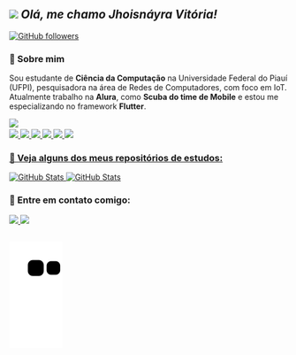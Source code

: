 
## <img src="https://media4.giphy.com/media/KzJkzjggfGN5Py6nkT/giphy.gif?cid=ecf05e47qdswz1tf803p2926t4jq9husta1hzy8l44ohh93m&rid=giphy.gif&ct=s" width="30px">&nbsp;***Olá, me chamo Jhoisnáyra Vitória!***
<!-- ![Visitor](https://visitor-badge.laobi.icu/badge?page_id=jhoisz.repoName)  -->
[![GitHub followers](https://img.shields.io/github/followers/jhoisz.svg?style=social&label=Follow)](https://github.com/jhoisz?tab=followers)<br/>
<!-- <img align="right" alt="GIF" height="160px" src="https://media.giphy.com/media/du3J3cXyzhj75IOgvA/giphy.gif" /> -->


### 🎐 Sobre mim


  <img align="right" alt="" height="300" style="border-radius:50px;" src="https://media2.giphy.com/media/xd22iKsu0Wn0Q/giphy.gif?cid=ecf05e476eqzgki5awbbaeqssexr9zss3p3xauc58t13vwss&rid=giphy.gif&ct=s">

Sou estudante de <strong>Ciência da Computação</strong> na Universidade Federal do Piauí (UFPI), pesquisadora na área de Redes de Computadores, com foco em IoT. Atualmente trabalho na <strong>Alura</strong>, como <strong>Scuba do time de Mobile</strong> e estou me especializando no framework <strong>Flutter</strong>.



<div>
 <a href="https://github.com/jhoisz">
<!-- <img height="170em" src="https://github-readme-stats.vercel.app/api/top-langs/?username=jhoisz&layout=compact&langs_count=7&theme=tokyonight"/> -->
<img height="170em" src="https://github-readme-stats.vercel.app/api?username=jhoisz&show_icons=true&theme=tokyonight&include_all_commits=true&count_private=true"/>
</div>
 
 <div>
 <img src="https://img.shields.io/badge/Flutter-%2302569B.svg?style=for-the-badge&logo=Flutter&logoColor=white" target="_blank">
 <img src="https://img.shields.io/badge/dart-%230175C2.svg?style=for-the-badge&logo=dart&logoColor=white"></img>
 <img src="https://img.shields.io/badge/figma-%23F24E1E.svg?style=for-the-badge&logo=figma&logoColor=white"></img>
 <img src="https://img.shields.io/badge/html5-%23E34F26.svg?style=for-the-badge&logo=html5&logoColor=white"></img>
 <img src="https://img.shields.io/badge/css3-%231572B6.svg?style=for-the-badge&logo=css3&logoColor=white"></img>
 <img src="https://img.shields.io/badge/markdown-%23000000.svg?style=for-the-badge&logo=markdown&logoColor=white"></img>
</div>

<div>


### 📌 Veja alguns dos meus repositórios de estudos:

<div>
  <p>
    <a href="https://github.com/jhoisz/moviesapp">
      <img src="https://github-readme-stats.vercel.app/api/pin/?username=jhoisz&repo=moviesapp" alt="GitHub Stats" />
    </a>
    <a href="https://github.com/jhoisz/organo">
      <img src="https://github-readme-stats.vercel.app/api/pin/?username=jhoisz&repo=organo" alt="GitHub Stats" />
    </a>
  </p>
  
<!--     <p>
    <a href="https://github.com/jhoisz/Bytebank_Provider">
      <img src="https://github-readme-stats.vercel.app/api/pin/?username=jhoisz&repo=Bytebank_Provider" alt="GitHub Stats" />
    </a>
    <a href="https://github.com/jhoisz/dart_sintaxe_colecoes_e_dinamismo">
      <img src="https://github-readme-stats.vercel.app/api/pin/?username=jhoisz&repo=dart_sintaxe_colecoes_e_dinamismo" alt="GitHub Stats" />
    </a>
  </p> -->
</div>
  
  
<!--  <img align="right" alt="" height="150" style="border-radius:50px;" src="https://media.discordapp.net/attachments/962040838123319319/1050874733861810296/ezgif.com-gif-maker.gif"> -->
 
 <h3><strong> 🔗 Entre em contato comigo: </strong></h3>
  <a href= "https://www.linkedin.com/in/jhoisnayra-rodrigues/">
  <img src="https://img.shields.io/badge/LinkedIn-0077B5?style=for-the-badge&logo=linkedin&logoColor=white">
 </a> 
 <a href= "mailto:jhois.alu@gmail.com">
  <img src="https://img.shields.io/badge/Gmail-D14836?style=for-the-badge&logo=gmail&logoColor=white">
 </a> 
</div>



  
  ##
    
 <div> 
  
  ![Snake animation](https://github.com/jhoisz/jhoisz/blob/output/github-contribution-grid-snake.svg)
</div>

